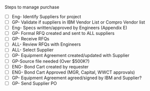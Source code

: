 Steps to manage purchase
- [ ] Eng- Identify Suppliers for project
- [ ] GP- Validate if suppliers in IBM Vendor List or Compro Vendor list
- [ ] Eng- Specs written/approved by Engineers  (Appendix E)
- [ ] GP- Formal RFQ created and sent to ALL suppliers
- [ ] GP- Receive RFQs
- [ ] ALL- Review RFQs with Engineers
- [ ] ALL- Select Supplier
- [ ] GP- Equipment Agreement created/updated with Supplier
- [ ] GP-Source file needed (Over $500K?)
- [ ] ENG- Bond Cart created by requester
- [ ] ENG- Bond Cart Approved (MGR, Capital, WWCT approvals)
- [ ] GP- Equipment Agreement agreed/signed by IBM and Supplier?
- [ ] GP- Send Supplier PO

